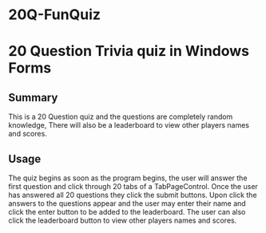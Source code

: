 # 20Q-FunQuiz
# 20 Question Trivia quiz in Windows Forms

## Summary

This is a 20 Question quiz and the questions are completely random knowledge, There will also be a leaderboard to view other players names and scores.

## Usage

The quiz begins as soon as the program begins, the user will answer the first question and click through 20 tabs of a TabPageControl. Once the user has answered all 20 questions they click the submit buttons. Upon click the answers to the questions appear and the user may enter their name and click the enter button to be added to the leaderboard. The user can also click the leaderboard button to view other players names and scores.

